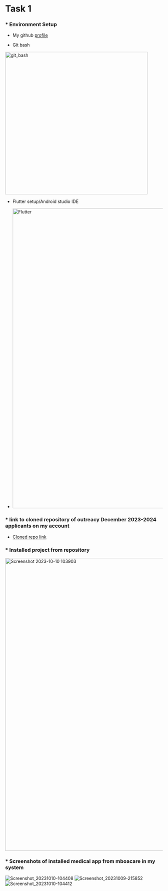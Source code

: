 # Task 1


### * Environment Setup

- My github [profile](https://github.com/Ihimbru-K)

  
- Git bash
 <img width="455" alt="git_bash" src="https://github.com/Ihimbru-K/User_link/assets/87714194/d1327892-62c5-4c41-8d66-605d082bc355">

 
- Flutter setup/Android studio IDE

  
-   <img width="957" alt="Flutter" src="https://github.com/Ihimbru-K/User_link/assets/87714194/ccd9492c-e45a-4baa-96c1-ec27dfb4b63e">

### * link to cloned repository of outreacy December 2023-2024 applicants on my account
- [Cloned repo link ](https://github.com/Ihimbru-K/Outreachy-Applicants)

### * Installed project from repository

<img width="935" alt="Screenshot 2023-10-10 103903" src="https://github.com/Ihimbru-K/User_link/assets/87714194/d068db4a-4347-45fd-b809-a13e9acab52f">

### * Screenshots of installed medical app from mboacare in my system
![Screenshot_20231010-104408](https://github.com/Ihimbru-K/User_link/assets/87714194/4586c8ab-4609-48c0-bd46-73b9933f3421)
![Screenshot_20231009-215852](https://github.com/Ihimbru-K/User_link/assets/87714194/0ad9143f-97ce-4801-b57d-b1ca65aa0d27)
![Screenshot_20231010-104412](https://github.com/Ihimbru-K/User_link/assets/87714194/69480f34-6fd1-4ee3-bf54-43926f26bc24)






